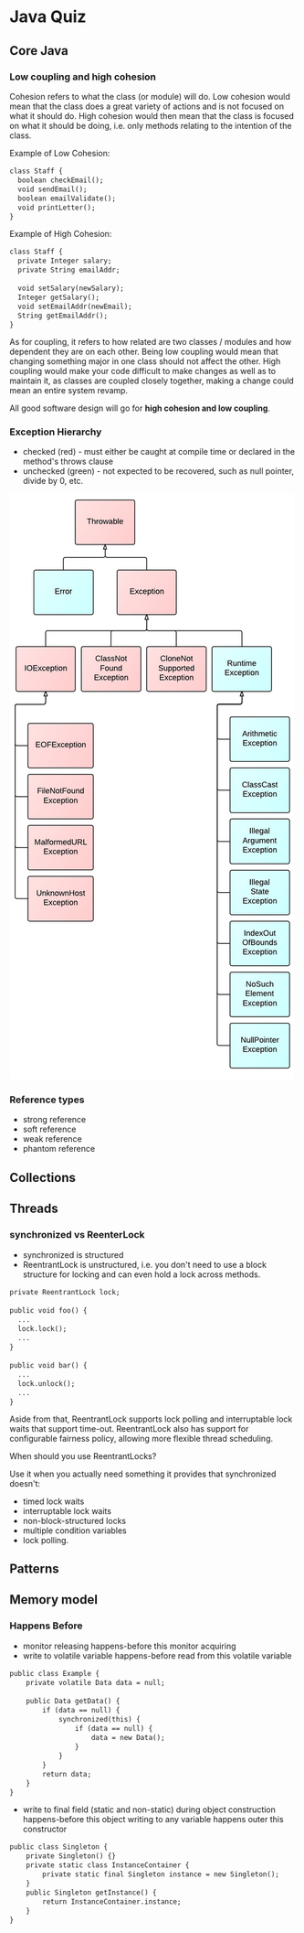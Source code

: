 # Java Quiz

## Core Java

### Low coupling and high cohesion

Cohesion refers to what the class (or module) will do.
Low cohesion would mean that the class does a great variety of actions and is not focused on what it should do.
High cohesion would then mean that the class is focused on what it should be doing, i.e. only methods relating to the intention of the class.

Example of Low Cohesion:

```
class Staff {
  boolean checkEmail();
  void sendEmail();
  boolean emailValidate();
  void printLetter();
}
```

Example of High Cohesion:

```
class Staff {
  private Integer salary;
  private String emailAddr;

  void setSalary(newSalary);
  Integer getSalary();
  void setEmailAddr(newEmail);
  String getEmailAddr();
}
```

As for coupling, it refers to how related are two classes / modules and how dependent they are on each other.
Being low coupling would mean that changing something major in one class should not affect the other.
High coupling would make your code difficult to make changes as well as to maintain it, as classes are coupled closely together, making a change could mean an entire system revamp.

All good software design will go for **high cohesion and low coupling**.

### Exception Hierarchy

* checked (red) - must either be caught at compile time or declared in the method's throws clause
* unchecked (green) - not expected to be recovered, such as null pointer, divide by 0, etc.

![JAVA Exception Hierarchy](img/java-exception-hierarchy.png "JAVA Exception Hierarchy")

### Reference types

* strong reference
* soft reference
* weak reference
* phantom reference
  
## Collections

## Threads

### synchronized vs ReenterLock

* synchronized is structured
* ReentrantLock is unstructured, i.e. you don't need to use a block structure for locking and can even hold a lock across methods.

```
private ReentrantLock lock;

public void foo() {
  ...
  lock.lock();
  ...
}

public void bar() {
  ...
  lock.unlock();
  ...
}
```
Aside from that, ReentrantLock supports lock polling and interruptable lock waits that support time-out.
ReentrantLock also has support for configurable fairness policy, allowing more flexible thread scheduling.

When should you use ReentrantLocks?

Use it when you actually need something it provides that synchronized doesn't:
* timed lock waits
* interruptable lock waits
* non-block-structured locks
* multiple condition variables
* lock polling.

## Patterns

## Memory model

### Happens Before

* monitor releasing happens-before this monitor acquiring
* write to volatile variable happens-before read from this volatile variable
```
public class Example {
    private volatile Data data = null;

    public Data getData() {
        if (data == null) {
            synchronized(this) {
                if (data == null) {
                    data = new Data();
                }
            }
        }
        return data;
    }
}
``` 
* write to final field (static and non-static) during object construction happens-before this object writing to any variable happens outer this constructor
```
public class Singleton {    
    private Singleton() {}
    private static class InstanceContainer {
        private static final Singleton instance = new Singleton();
    }
    public Singleton getInstance() {
        return InstanceContainer.instance;
    }
}
```

